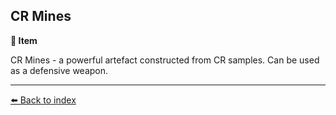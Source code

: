 ## CR Mines

**📜 Item**

CR Mines - a powerful artefact constructed from CR samples. Can be used as a defensive weapon.


----------
[⬅️ Back to index](/index.md#8360_s)
